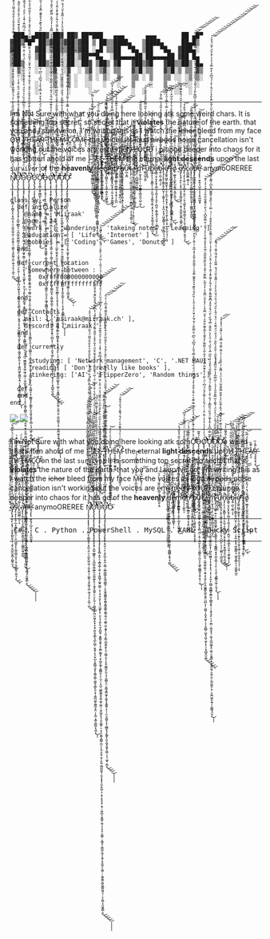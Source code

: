 
  ```
   ███▄ ▄███▓ ██▓ ██▓ ██▀███   ▄▄▄      ▄▄▄       ██ ▄█▀
▓██▒▀█▀ ██▒▓██▒▓██▒▓██ ▒ ██▒▒████▄   ▒████▄     ██▄█▒ 
▓██    ▓██░▒██▒▒██▒▓██ ░▄█ ▒▒██  ▀█▄ ▒██  ▀█▄  ▓███▄░ 
▒██    ▒██ ░██░░██░▒██▀▀█▄  ░██▄▄▄▄██░██▄▄▄▄██ ▓██ █▄ 
▒██▒   ░██▒░██░░██░░██▓ ▒██▒ ▓█   ▓██▒▓█   ▓██▒▒██▒ █▄
░ ▒░   ░  ░░▓  ░▓  ░ ▒▓ ░▒▓░ ▒▒   ▓▒█░▒▒   ▓▒█░▒ ▒▒ ▓▒
░  ░      ░ ▒ ░ ▒ ░  ░▒ ░ ▒░  ▒   ▒▒ ░ ▒   ▒▒ ░░ ░▒ ▒░
░      ░    ▒ ░ ▒ ░  ░░   ░   ░   ▒    ░   ▒   ░ ░░ ░ 
         ░    ░   ░     ░           ░  ░     ░  ░░  ░ 
  ```
--- 

 I m Not Sure with what you doing here looking atk some weird chars. It is something top secret, so secret that it **violates** the nature of the earth.  that you and I survive on, I'm writing this as I watch the ~~ichor~~ bleed from my face Ö̷̢̡̮̻̩̯̘͓́̀͋͛̈̾̃̂̃̄̏̍̾̕͘̚͝H̸̡̖̪̫̉͂̅̓̀̍̏͋̅̇͐̇́̃̐̀ ̷̱̻̘̱̯̞̤͛̋͂̊͐̀̊̉́̂͌̆I̸̢̪̣̺͕̼̺̦̲̩̹̤̔͛̆̊̀́̔̏͗͑͛͒̀͝͠ ̵̛̺̺͚͚̦̩̻̠̜̯̏̈́͋̎̿̅̅͘H̷̨̡̨̛̭̪̦̦̠̫͈̝̬̜̦̘̲̯̿̌́͊̏̈́͂́̓̂̔͝Ę̶̛̮̳͍̺͓̑̓̌̂̓̈́̿̏͜͝A̸̞̖͈̽̂͊̏R̶̨̡̬̭͙͉͓̀͌̓̏̕͜ͅͅ ̷̢̽̀̇̂̀͌̃͋̅̿̐T̷̡͚̞͈̹͇͊̒̉̊̈͐͛́̇̓̕͝H̸̨̫̳̼̰̤̻̺̤͈͙̳̞̪̥͛̎̊̎̄̅̾̆̇͌̇͂̽͛̕Ē̷̬̲͉̈́̽͒̽̚M̴̢̳͔̹͓̪͂̔̿͑̂̓̾̑̚͝͝ͅ ̵̛̬̈̔̍̇͒̑̾͂̿͆͛̒̈́͘̚C̷͍̼͕̼̜̮̞̞̩̺̹̞͠ͅƠ̶̙͈̤̳͒̇̏̈̃͐̊̽̈́́̃͘̕̚͝M̵̨̺̮̺̹͙̜͂̀̆̎́̆̉̈͒̿̓́̔͘͝ͅÊ̶̝̖̐̈́͝͠ͅ the voices its loud ~~airpods~~ noise cancellation isn't working out the voices are e̷̪̘̝̥̹̦̪͈̬͕͈̋͌́̓͗̓̔͝ẍ̷̭̥́̋̑̂͂̃̃̒͋̋̈́͘̚͝ţ̸̳̰̟̱̖̭͎̻̘̘̻̜̬̳̹͂͆̑͛͛̉̅̉͝ŗ̸̨̩̖̰̠̪͍̤̞̱̗̜̈̐͘e̴͈̘̩̠̬̹͈̰̯̥̼̟̰̱̊̎͑͐́̌̿̒̇͌ͅͅm̵̢̲͎̤̲̄̈́̑͒̓͒̉̋̅̈̇̓͝e̸̛̜̻͖͊̑̈͌͂̓̈́̊̇͐̕̚͜͝͝l̸̪̟̠̲̹̗̝̐̄́͆̇̀͘y̴̡̛̬̤͈̜̣̹̯̜͕̆̂̍̍́̾̂͜͝ ̶̠̮̰͎̓̀̊̿͛̐̑͊͒̿̄̄͘L̷͙̤̙͚̗͔͖̞͚͔͖̇̈́̂͆̀̀̈̂̍̄̈͗̓̔͊̕͜͝ͅO̶͕̣̰̿̍̄̈́̌̓́̀̉̽̔͠Ư̴̰̫̺̻̠̹͑̌͛̄̈́̍̂́̇͘͜͝͝D̵̢̛͓͈̹͉͚͚̖̗͉̘̰͉̎̄͒̋͂̅͛̔̒̽́̈́̐̎͜ i plunge deeper into chaos for it has gotten ahold of me I̴̫̖͉̫͔̟̱̊̊̉͒̓̅̐̽̅̔͋̒̃̊́̔̍͛̅́̈́̊͒͗͜͝͝ ̴̧̢̧̨̘̞͎͉̭̥͓͇̰͖͎͎̠̤̥̙͆͐͋̈́͆̆̈͋̽͒̒̏̐͌̋̂̇̾̿̀̾͋̃͛̌̊͂̒̽̀̀̿̇͘̚͜͜͜͠͝S̸̨̧̡̢̧̛̩̩̯̯͚͙̺̗̩͍͙͕͍̬̟͖̝̹̃̽̔̇͋̅̿̑̾̎͒̎́̎̋̒̆͗̕͝͝ͅȨ̴̡̧̢̺̜̻͔̥̮̱̱͇̭̥̣̞̖̱͕͔̣̜̪̤͍͙͓̻̠̦̜͈͕̙̇̍͋́̆̌̆̈́́̅́̑̂͋̎̏̀͛͑͋̊̔͌̿͗̈́̃̕͝Ḛ̷̢̢̨̱͉̞̝̥͇̮̭͕̻͈͖̠̼̥̜̱̲̮͙̼͓͋̏̋̈́͊̓́̀̓͜͝ͅ ̶̧̢̞̙̥͖̙̎̈́̈́͒͗͌̾̀͌̓̅͑̄̈́̓͂͊͒̊́̏̀̆̆̉̃̽͌̐̕̚̚͜͝͠͝͝͝͝T̵̡͉̩̩̺͙̔̓͊͐̂̿̀́̑͐̋̿̒̂̅̈́̃̑̿̾͐̚̕̚͝H̶̡̨͉͕̠̞̘̲͇̣͍̳̘̟͉̺͙̥̦̩̰̠̱̩̭̜͇̱̻̟͒̄̎̈́̾̈̀͑̀̉̓̕͜͝E̵̜̟̠̬͙̝̹͖͍̥̻̅͝M̵̡̨̨̛̛̦͇̮̝̱̞͎̱͉͔̥̬̩͈̣͎̻͉̓͂̓̔͋͑͛̈́͒̂͊̎̀͗̀́͒́̂͊͐̉͋͛̐̄̑͑̚̚͝͝͝͝͠ͅ the eternal **light descends** upon the last `survivor` of the **heavenly** ̸̢̢̢̢̟̳̗̦̤̥̲͈̳̝̝͔͎̘̳͓̖͓͙̫͖̗̻̗̖͎̞̈́̈́͋́͛̿́̀̓̏̾̅͐̔̅͗̚ḑ̵̨̡̡̢̛̻̲̖̰̝͚̭͈̟̤͇̜͓̯̥̲̖̝̣͓͎̩̲̫̖͖̥̟͔̪͇͇͓̭̖͙̦̻͗͂͐̓̎̒̑̈̐̅̏͗͘͜͜͜͜͝͝ͅe̵̢̢̨̧͈͓̭̘̘̝̘͚̭̪͇̟̹͎͒̀̚͠m̵̛̱̗͔̗̪͇̯̗̤̜̩̭̱̩̣̪̝̙̫͖̱̹͇̉̌̊̇͗̒͂́̏͗̔̐͗͋̏̆̑̌͋̀̀̓̎̈̽̉͒̿̇͗̇̌̋̉̽̆͊́̾͘̚͘͜͝͝͝o̴͎̝͔̩͕͇̮͔̒́͂̈̋͊͒̒͋́̉̽͋̊̇͛̎̀͌͋́͊̃͌̐̌̾̐̇̿̀̄̒̄͒̅̈͑̈́͌͛͛̓̑͆̕̕̚͝͝͠͠n̵̢̨̧̢͍̦̲̳͍͕͇̰̘͕͉̞͍͕̞̪̼̈̍̓̅͌̅̃͗̾̽̄̊̿̈́͛͋̐͌̌̑̍͑̓̈́͒͋̾̊͛̓͋͊͋̓̀͗̈̕͘̕̕̕͝͝͝͝ ̶̨̧̗͍̥̫̦͍̝͈͓̻̙͓͓͚̭̪͔̣̲̖̓͑̈̓͂̋͂̓͌̄̎̏͠b̸̨̡̛̳͍̲̰̝̬̤͎͍̤͚̗͉͚͓̮͈͙͍̖̖̞̬̤͓̬̌́͋͆̈͆́͒̍͋̀͊͆̍̀̈́̂̆̒͝ͅự̴̺̩̱̺̎̉̈̓̐̏͒͐͛̈͠t̵̨̧̡̹̤̹̦͈̳̱͕̫̝̟̥͔͈̪̗̗̣̱̳̰̖̯̹͔̗͉̬͎̳̠̠̒̍̽͛͑̀͗̏͂́̓̋̌̾̏̊̈́̀̀̄̾̊͜͠ ̸̡̧̨̧̘̯̪̗̗͎̳̥͕̬̱̪̫̪̺͓̘̥̼̝͚̫̜͎̩͕͍͉̠̗̯̅͌̐̎̿͛͗̋̑̾̾̓͐̇̍͂͂̈̈́́̿̚͜ͅḭ̶̢̰̹̦͈͔̝̦͉̫͇̩̭̖͉̹̣̺͎̙̳̝̱̓̃̓̎͆̌͜'̵̨̢̛̜̦̪̼͖̼̻͙͖̗͉̈́̉̓̓̓͛̈́̅̄͒͑̈́͗̿m̷̨̛̠̰̥̘̲̠̜̩̣̲͔̱͇̭̖̻̤͈̼̩̺̹̼͎̽͗̿́̂̀̐̽̃͗̈̑̽͋̃͂̔̉̊̂̀̆͋́͑̊̋̈̇͛̓́̃̎̋̋̄̚͘̚̚͜͝ ̴͚̯̞̺͎̰͈͆́̈͛̌̃̋̀͌͊̿̋̋̀̂̄͌̿͗͑̑̂̓̇̈́̓͒̈́́̒̀̆͂̿͋̐̄͒̈̐̃̓̄̕̕͝͠ư̵̠̙̙̭̘̅͐̽̅̏̏́͋͛͋̑̍̈̓͂̍̓͒͋̀͠͝͠n̷̡̡̨̨͉̤̯̭̻̞̦̖̜̠̭̼̘͙͔̳̯̝̲̖͙̯͙͎͉̣̥̬̥̳͉͈̖̺̖̘̲͔̋̓̈̏͋̉̍̍̒̓͋̂̂͗̋͛͋̎̽̆̇͐̀̀͒̋̑̓̃̅͘̚͘̕͜͜a̶̢̳̠̮̞̮̖̙̬̥̦̻̜̘̝̲͉̝̗̝͈̙͕̪̰̩̣͚̖͚͓̠͈̮̥̠͚̙͚̞͂͂̋̅̓̆̈́̕͠͝ͅͅb̴̡͍̣̪̖͕͇̣͎̉̈́̊̈́̅͊͗͋͒͊̆̅͂̈͊̈́̍̒͂͐̽̀̌̊̔̐͋̾̾̃̎́̀̈̿̓̎̇̚̕͘͘͠͠͝͝͠ͅl̷̢̨̡̨̨̢̛͔͇̥̱̯̝̪̬̦̦͕͇͓͎̠̠̣͎̟̲͙͕̘̖͖̬̼͇̩̘̣͖̥̭̻͕̹͉̼̗͇̟̺̯̓͊̋̑͋̐̌̐ę̸̡̛͚͍͖̺̗͚̯̬̥͔̦̯̹̭̲͔̝̫͙͓͔̮̬̗̭͉̖̰̟̖̱̲̜͎̥̲̝̼̦͈̩͉̜̹̙̟̒̈́͆̄̀̀̋̈́̈́̄̓̿͒̿͒̑̎̓͆̎̏̔͗͋̓̇̽̇̓̿̍͛̿̾̋̓̈́̕̕͘͝͠ ̶̢̧̨̧̨͚̗̮͍͇͇͚͔̗͔̤̥̘̗̘͉̲̻̯̜̟̭̰͙̩̞͔̙͕͖͈̂͛̈́̉̊̈́͆̊̚̕ͅt̴̢̧̡̧̧̡̛͚̞͓̗͎̹͈̖͖̱͙̙̹̯̺̥͚̦̜͙̳̱̳̣͎̩̔͆̽̋̑͒̈̈̽́̆͆̑͋̊̇̀̃͋̊̇̈͊̉͋͗̈́̐̄͂̃͋͑̊̓̓̎̇̅̂͑̉͆̚̕̚͜͜͝͠͝͠ͅo̸̼̦̫̲̱̝͎̲̯̙̲̱̰͈͍͙͖̩̭̫̖͛̄̈́̽̒́̂̒̏͑͂̈̇́͒̈́̄͜͜͝ ̷̯̈͗͊͂̍̑̏͋̆̏̑̍̎̈́̔̌͒̇̀̓̽͊̌̿͋̐̚͝͝ȩ̸̡̢̧̡̮͕̙͔͙̘̤͕̫͓̥̪͍͈̟̣̜̣̱͓̠̬̺̰̮̬̪͕̤͇͍̫͉͆̆͑̒͋̈́̔͂̾̆͗̈́̃̆̽̋̌̆͌́̅͌͒̾͂̇̅̃̈́̓͑͐̾̓̇̆̆̈́͐̂̿͑̄̕̚̕͜͜͠͠s̵̡̢̧̨̨̧̛͍̜̲͔̝͚̗͉̤̭̯̣̣̮̜͉͇͓̗̟̤̪̥͇̞̫͕̖̜̬̗̼̣̯͇̱̩̮̮̤̘͙͗̀̐̄͆̓̌̿̈́͒̄̈́̓͋̍̅̈́͛̋͑͆̿̒́̌͆̀̐͒̏̾̽̚̚͜͜͝ͅc̷̢̺̪̱̻͔̳͕͙̔͌́̒̒̃̒̓͛̆͆̽̅̍̊ȧ̴̧̢̢̛͕͈̞̤̙͉̯͉̻̯̪̥̪̹̳̯̯̭͎̩̼̪̳̫̰̞͚̺̓̿̆̋̏̀́̈́̓̉̎̂̂̐́̆̔̅͋̆̂͐̓̐̉͂̀̅̌͌̆̚̚͘̕͘͜͝͠ͅp̶̨̡̨̛̲̺̺̱̪̤̣̤̼͎̯̲̝̹̥̜̳̪̹̭̯͉̠͖̙̦͇̪̱̣͔̗̠̪͍̺̌̿͒͊̋̌͆̅́̆̀͒͆̎͋̔͌̃̆́͛͐̓̈̅͆́̓̕͘͜ͅͅͅe̴̡̧̢̢̛̹̫̙͍̘̖̺͎̩͙͎͕̭͖͖͙̟̅̃̏͛̑̐̔̿̎̂̐̉̿͑͆̎̆͌̇́̑́̓̍͋̄̾̎̾͌͝ anymoOREREE Ň̸̢̧̨̢̡̨̨̢̢̢̨̛͈͓͖̪̩̙̯̻̭͎̖͕̥̪͎̭̣̤͔̼̫̭͖̩̼̠̹̯͈̯̭͔̜͚̰̖͉̱̯̼͈̗̪̦͖̜̘̠̥̞͖̣̜̪̽̆͗̈́̓͆͊̈̌͐̿̎̔̑́́͋̈́̆͂͆̍́̊̾̄̑̀̇̏̄͒̿͂̏̆̏͋̀͒͑̓́͐̋̌͊̋̔͊̅́̇̏̊͋̂͋͑̍͌̍̃̈́̂̌̿̐͑͋̿͛̔̒̿̓̑̊̐͒̑̔̎͐̋̌̉͂̅̈́̍̑̄̈́́̌̐̾̔́̓̑́͘̚̚͘̕̚͘̚̚̚̕̚͘̚̚͜͜͜͝͝͠͝͠Ǫ̷̡̨̡̢̡̡̢̧̢̨̧̨̡̡̢̢̡̢̡̡̧̡̛̛̛̛̛̛̝̱̺̠̲̳̟͉̤͉̪͖̬̼̼̰̲̫͎̫̼̼͚̙̭̠͉̰̭̩̱̪͍͕̤͕̙̰̜̩̦͚͍̼̖̙̪̤̭͖̖̭̖̘͙͉̟̫̬̯͔̻̙̘̪̙̼̺̦̯͓͍̠̙̟̬̗̺͔̟̳̲͉̫̥̙̞̳͎̻̜̰͖̭͉̻̙͈͕͙͕͚̪̤͚̗͈͇̰͎͍̤̩͓̪̜͙̲̯̣̳̻͎͉͚͕̊̄̄̋̋̈́́̓͊̆̒̓͐̅̊̍̊͛͗͋̂̈́̏̿͋̄̋̐͌͗́̅̇̊̆̄̊̉̂̊̽̀͌̏̌͛̈́͋̇̄̾͑͑̋̈́̈́̐̓̆̔͑̎̀̾͒̈́͗̅̈́̌̄͂͌̓͑́͒̂̉͊̑̌̈́̓͋̈̽̆̾̎̋̐͌͐̂̊̔̿́̄́͐̀͆̊̏́̄̋͒̏͂̐̂̾̑̏̅̃̇̚̕̚͘̕̚̕̚͘͘͘͘͘͜͝͝͝͠͠͝͝͠͝ͅͅO̴̧̧̨̡̧̡̡̡̡̧̢̡̡̨̡̢̨̨̡̢̡̡̧̢̢̙͇̩̭̱̜͉̝͇͙̺̩̮͍̣̝͎͚̲̬̜͚̟͈͇̦̞͕͔̘̮̹̬̙͎͓̘̫͖̱̙͓̹̯͕̖̩̗͍̙̘̰̝̱̺̯̘͔̬̳̬̮̮̥͕͉̭̻̫͚̗̥͔̟͖̫̝̲̥͕̳̻̯͔͎̜̫̠̗̣̘̪͉͖͇͚͈̬̭͚̣͚̩̫͖̣̜̫̥̺͈͓͉̖̯͓͚̺̹͕͔͙̠͈͚̞̪̳̜̪̠̗̖͈̹̭̯͉̮͎̣̬̰̤͉̻͖͚̣̘̗̫̞̝̟̟͎̫͎̬̺̜͉̜͍̹̟̥̘̱̹͈͉̜̫͈̲̫̩̱̟̳͎̰͉͕̠̟̝̹̮̰͇̜̣̖̳̝̠͎͇͖̝͖̣͔̯̭̦̟͈̪̭͔͈̺̹̹̣͚̥̻͔̪̭͈̳͈̺̘͉̣͔͔̬̺̣̘̰͖̟͇̣͈̅͆̈́͗̈́́̐̇̊̽̋̈́͆̃̀́͌̆̆̂̽̓̓̊̿̊͆̈́̅̇́̍́͗͑̈́͋͆̐͛̏͐͛̉̎̈́̈͐͒͒̾̃̒̇̏̈̂͐̈́̒̈́̍̂͑̈̌̿̈̆̾̈̊̓̔͑̈̈́͆̋͊͑͒̽͗̈̊̋͑̒̑́̆͊͋̑̉̑͌̒͊͊̀͑́̈̓̃̈́̈́̆̈̀̓́̈́̽̆̃̌̅́̌͑͗́̉̈́͋͑͑̅̈́́̀̂̐͗̈́̄̂̿̈́͂̔͌̈̉͘͘͘͘̚̕̚̚͘͜͜͜͜͜͝͝͠͝͝͝͠͝͠͝͝͝͝ͅͅͅͅͅͅŌ̴̡̢̨̡̢̢̡̡̧̢̨̡̢̢̨̧̨̢̢̢͓̭̮̹͉̙͕̯̙̲̞͎̬̰̣͕̻̦̼̲̜̳̳̗͍̲̘̪̳̘̜͔̥͚͙͚̳̯͍̞͇̥͇̞͇͍͙͇̖̲̘̮̣̰̻̜͖͕̱͍̖̝̼͎̗̻̩̲̰̬̼̯̙̖̱̣͖̺̜̬͎̖͙̬͖̪͈̙̼͔͉̘̮͚̻͙̤̣͎̳̱͙͇͚̞͎͚̟̝̥̳͍͎̠̖̦̼͕̠̻͍̞͙̜̲̻̬͓̗̙͇̥̙̰̝͖͙̱̯̬̝̤̻̩̣̘̹͖͓͕̪̝̓̉̉̒̈́͋̾͊͆̄́̄̆͌̂̎̈́̓͐̐̂̔͂̑̐̉́͊̊̄͗̈́̃̓̀̋̾̐͂͒̊̌͋̀͋̄͑̀̊̃̍͛͊̇̾̈́̃͛̌̆̈̔̃̃̑̈́̾̏̄̈́͐̄̔̅̃̈́̈̏̈̀̂̂̀́̄́̾̀̓̎̑̅͛̆̔͋̾͋̿̊͐̀̑̎̅͂́͊̉͆̓͑̓̎͘̕̕͘͘̕͘͘̚̚̕͘͜͜͜͜͠͠͠͝͝͝͝͠ͅͅͅͅͅͅǪ̷̢̡̢̡̢̧̛͕͙͓͓̤̻̬̼̼̦̻͓̯̪̦͓̥̙͚̞͉̭͚̂̓̊͆̓͊̑͂͑̒́͒́̈́͌̂̈́̆̉͛̒͑̽̇̀̃̀̏͘͠͠Ơ̴̡̧̛̛̛̟̼̪̜̼̟̰̻̺̙̜͓͚̙͖̖͕̲̝̱̞̼̱͉̠̜̭̥̼̟͙͔͓̦͉̘̼̝̗̻̖͎̬͊́̾̈̾̽̈́͊̓̏̔̽̒̔̎̈́̓̅̆̈͊̔͛͗̃̾͋̎͗̽̉̍̽̈͌̈́̈́̏́͒͒́̽̿̉͋̾́͂͆́͗̏͆̍̋̿̂̋͑́̆́͂̓̉̄̈͐̑̾͑̂̀̀͗̏̏́̆̔̏͊̊̊̐͊͊̈̅̽̑̓̓̋̃̎̑̓̃̊̓̽̃͂͗͛̀̃̀̒̎̀̌̈́̊̑͌͊̎͌̈̽͂̐̃̈́̾͐͊̑̀̆̆͋̾͑̍̆̔̉̈̾͐̍̔́͒̇̀́̌͂͊͌͒́̈́̓̽̃͆̔̏͋͌̍̇́̐̊̔̐̎͑͂̑̆͒̈́̓͋͊̍̾̋͆͌̀̄̒̔̔̐͛́͋̑͂͌̇͗͊̊͒̅͂̀̂͐̐̀̽̿̆̊͛͌̎́̍͌̚̚̕̕̚͘͘̕̚͘̚̕̚͘̚̕͜͝͝͠͠͠͝͠͠͝͠Ǫ̶̨̧̨̢̧̡̝̬͕̗̦̟̩͖̲͍͔͚̥͈̲͉̯͉͇̯̙͇̮̦͙̝̰̩͕͉̯͔̠͔̭͚͍͔̬͖̬̳̟̩͚̯̞̗̥̻̣̪̣͕̭̦͉̼̮̜̙̙̤͉̼͇͈̩̤̼͎̖̙͖̬̦̳̻͈̞̯̟͙͉̹̫̔̉͌̅͜ͅͅͅǪ̸̢̢̧̢̨̨̡̧̢̧̧̧̧̨̨̛̛̛̛̛̥̟̳̜̝̖̱̖̬̝̺̭͔̪̗̖͓̲͕̖͇͔͈̤̜̯̣͎̪͍͔̰̖̹̖͇͔̣̫̹͚̣͈̺͓̱̗͉͇̞͔̤̟̰̮͓̼̳̪̖̟͎͖̯͚̗̪̥̦̭̟̘̥̰̩̙̯͎̯͖̱̳̬͖̝̮̱̥̤̪̲͕͎̹͖̺̜̹̭̬̘͖̗̦̞̦̬̪̻̹̪̥̟͖͔̫̬͎̞͕͔̥̲̺̭̫̹̻̓́̍̓̀̓́̓͐͐̊͗̃̀̈̾̇̀̈́̎̓̀̍͊͂̓̎̈́̍͆͛̈́̀̃̇̓̎̒͊̃͑͂́̂͛̓͋͋̾̏͂̃̏̀̊̑͊̔̀̅̂̆͊͋͒̑͑͒̋̿͒̀̇̓͒̊̌̈̿̐̓̓̉̂̅̀̿̏͊̈͛̌̑̇̽̎̏͂̊̑͂͂̄̈́̅̋̔̊̐̉͊̊̀͛͐́̌̑͗̌̿̋͂͆̉̈́̀̆̓͌̌͋̅͋̍̉͒̓͛̾̒͊͘̕̚͘̚̕̕̕͘̚͘̚̕̚̕͘͘͜͜͜͜͜͝͝͝͝͝͝͠͠͝͠͝͝͝͝͝͠ͅƠ̶̢̢̧̧̨̧̨̢̡̡̛̛̛̛̤͔͙̯̳͈̖͙̺̘͖̫͍̹̤͕̙̝͈̜̪̫̜̻̝͎̮̗͎͎̝̖̠̠̲̰̙̫̭̝̥̤̼̞̙̞̯͙͔̦̗̯͈͉̲̱̫̫̮͙̩̹̪͓̼͖̻̝͎̟͎̬͎͓͉̦͓̦͎̞̰͔̹̪̻̖̲̳̳̗̭̳̯͔̪͇̝̭͉̜̩͙̭͉̥̙̠͉̠̼̪̣͕̺̝̥̘̦̰̙̘͖̪̣̻̥̭̣̲̭̣̤̭͈͇̦͓̩͈̭̭̰̝̣̱̮̫̣̯̠̮̪̠̻̭̩̞̹͕̤̱̲͖̯͓̰͉̠̗͖̳̘̘̰͔͐͊̃̿͑͆͒̓̂̾͌̈́̑̏̈́̏̎͆̾́͋͛̎͗͒̃͌͛͛̈́̃͑̓͂̐͂̉̀̄̌̔̏̉̏̅̇̅̉̓̏́͑̑͗̑̀̓̀̈̌̄̃͐̿́͂̏̇̀̑̈́̐͐̄̊̒͆͊͌͌̀̎̃͑̓̃̀̾͌͐̄̾̂̆̔̓̂͗̑̽̈́͑̀͒̓̓̓̎̈́̈́̅͊̋̑̍̄͋̽̑̐̄͑͗́͗̿͗̉̍̏̂̐̎͌͌͆̃̽͆̓͌͂̓̑̊̌̒͒̾̐̅̓̀̾̑̇́̽̾̎̐̊̇͐̿͐̋̇̂̿̓̅͐́̃̋͒̽̍̋̈̓̎͒̂̄̀̑̊̓̈́̂͗͒͐́́̑͆͒̀̾̃̿̉͐̾͛͐̐̌̈́̍͊̈́͒̑͐͘̕̕̚̕̕̕͘͘̕̕͘̚͘̕͘͜͠͝͠͝͠͠͝͠͝͠͝͝͠͠͝͝͠͝͝͠͝ͅͅͅƠ̵̧̡̢̢̧̨̡̨̧̨̧̡̢̛̛̠̥̫̱̬̰̫̹̜͉̟̫̗̯̱̺̬̫̟̖͚̙̺͎͈̖̟̠͔̫͚̥̩̲͎̤͕̫̰̪̭͚̱̠̺̘͎̭̬̫̗̥̥̦͉̝̳̻̲̝̟̟̼̫̞̲̼̦̗̗̙̦͙͉͈̹̘͇̳͙͖̩͎̫̘͓̈͋͌̓̏̊̏̒́̑̾̈́̈̓̆̈́͑̎͊̾̅̿̐̑̋̾́̉̇̀̅̿̅̒̾͋̃̿̌̍́̊̄̋͑͑̎̄̒̀̏͋̈́̉̂̈́̈́̃̆̊͗̈́̽̈́̂̔̎̈́̎́͑̐̈́̌̈̊̀̍̾͗͗̅͌̾̋̈́́̐̿͋͐͐̄́̅͛͌͗̔́͌̄͘̚̚̚͘̕̕͜͠͝͠͝͝͝͝͠͝ͅͅͅͅͅƠ̵̡̨̡̡̡̢̡̨̛͍̥̟̻̱̟̼̫̤̠̗̣̥̤̣̣̮͇̺͙̤̦̖͇͎̰̘̗͓͔̣̯̮̪̜͍͈̠̙͍̖͚̞̖̰̭͎̞̫̩͔̲̟̦̱̹̗̺̪̙̜̞̩̗͖̪̹̖̰̲̰̮̯̏͂̒̑́̄͆̔̎̅̀̄̈͐̐͆̆̈́̏̾͊̏̈̓̀̂̌̎̿̋̄̑̃̈́́̀̈́̓̿͋̓͑͊̋̾̇͐̔͌͗̅̄́̎̿̉́͑̀̑͂̆̈́̊̽́̄͘̕̚̚̕͜͜͜͝͠͠ͅͅ



---
```
class Sy < Person
  def initialize
    @name = 'Miiraak'
    @age = 24
    @work = [ 'wandering', 'takeing notes', 'Learning' ]
    @education = [ 'Life', 'Internet' ]
    @hobbies = [ 'Coding', 'Games', 'Donuts' ]
  end

  def current_location
    'Somewhere between :
        0xffff080000000000
        0xffffffffffffffff
    '
  end

  def Contacts
    mail: [ 'miiraak@miiraak.ch' ],
    discord: [ 'miiraak.' ]
  end

  def currently
    {
      studying: [ 'Network management', 'C', '.NET MAUI' ],
      reading: [ 'Don't really like books' ],
      tinkering: ['AI', 'FlipperZero', 'Random things' ]
     }
  def 
  end
end
```
<a href="https://github.com/anuraghazra/github-readme-stats">
  <img align="center" src="https://github-readme-stats.vercel.app/api?username=Miiraak&theme=transparent&hide_border=true&title_color=ffffff&include_all_commits=true&count_private=true" />
</a>
<a href="https://github.com/anuraghazra/github-readme-stats">
  <img align="center" src="https://github-readme-stats.vercel.app/api/top-langs/?username=Miiraak&theme=transparent&hide_border=true&title_color=ffffff&include_all_commits=true&count_private=true&layout=compact" />
</a>

--- 

 I m Not Sure with what you doing here looking atk som̨̢̡̢̡̢̧͕͙͓͓̤̻̬̼̼̦̻͓̯̪̦͓̥̙͚̞͉̭͚̽̇̀̃̀̏Ơ̴̡̧̛̛̛̟̼̪̜̼̟̰̻̺̙̜͓͚̙͖̖͕̲̝̱̞̼̱͉̠̜̭̥̼̟͙͔͓̦͉̘̼̝̗̻̖͎̬͊́̾̈̾̽̈́͊̓̏̔̽̒̔̎̈́̓̅̆̈͊̔͛͗̃̾͋̎͗̽̉̍̽̈͌̈́̈́̏́͒͒́̽̿̉͋̾́͂͆́͗̏͆̍̋̿̂̋͑́̆́͂̓̉̄̈͐̑̾͑̂̀̀͗̏̏́̆̔̏͊̊̊̐͊͊̈̅̽̑̓̓̋̃̎̑̓̃̊̓̽̃͂͗͛̀̃̀̒̎̀̌̈́̊̑͌͊̎͌̈̽͂̐̃̈́̾͐͊̑̀̆̆͋̾͑̍̆̔̉̈̾͐̍̔́͒̇̀́̌͂͊͌͒́̈́̓̽̃͆̔̏͋͌̍̇́̐̊̔̐̎͑͂̑̆͒̈́̓͋͊̍̾̋͆͌̀̄̒̔̔̐͛́͋̑͂͌̇͗͊̊͒̅͂̀̂͐̐̀̽̿̆̊͛͌̎́̍͌̚̚̕̕̚͘͘̕̚͘̚̕̚͘̚̕͜͝͝͠͠͠͝͠͠͝͠Ǫ̶̨̧̨̢̧̡̝̬͕̗̦̟̩͖̲͍͔͚̥͈̲͉̯͉͇̯̙͇̮̦͙̝̰̩͕͉̯͔̠͔̭͚͍͔̬͖̬̳̟̩͚̯̞̗̥̻̣̪̣͕̭̦͉̼̮̜̙̙̤͉̼͇͈̩̤̼͎̖̙͖̬̦̳̻͈̞̯̟͙͉̹̫̔̉͌̅͜ͅͅͅǪ̸̢̢̧̢̨̨̡̧̢̧̧̧̧̨̨̛̛̛̛̛̥̟̳̜̝̖̱̖̬̝̺̭͔̪̗̖͓̲͕̖͇͔͈̤̜̯̣͎̪͍͔̰̖̹̖͇͔̣̫̹͚̣͈̺͓̱̗͉͇̞͔̤̟̰̮͓̼̳̪̖̟͎͖̯͚̗̪̥̦̭̟̘̥̰̩̙̯͎̯͖̱̳̬͖̝̮̱̥̤̪̲͕͎̹͖̺̜̹̭̬̘͖̗̦̞̦̬̪̻̹̪̥̟͖͔̫̬͎̞͕͔̥̲̺̭̫̹̻̓́̍̓̀̓́̓͐͐̊͗̃̀̈̾̇̀̈́̎̓̀̍͊͂̓̎̈́̍͆͛̈́̀̃̇̓̎̒͊̃͑͂́̂͛̓͋͋̾̏͂̃̏̀̊̑͊̔̀̅̂̆͊͋͒̑͑͒̋̿͒̀̇̓͒̊̌̈̿̐̓̓̉̂̅̀̿̏͊̈͛̌̑̇̽̎̏͂̊̑͂͂̄̈́̅̋̔̊̐̉͊̊̀͛͐́̌̑͗̌̿̋͂͆̉̈́̀̆̓͌̌͋̅͋̍̉͒̓͛̾̒͊͘̕̚͘̚̕̕̕͘̚͘̚̕̚̕͘͘͜͜͜͜͜͝͝͝͝͝͝͠͠͝͠͝͝͝͝͝͠ͅƠ̶̢̢̧̧̨̧̨̢̡̡̛̛̛̛̤͔͙̯̳͈̖͙̺̘͖̫͍̹̤͕̙̝͈̜̪̫̜̻̝͎̮̗͎͎̝̖̠̠̲̰̙̫̭̝̥̤̼̞̙̞̯͙͔̦̗̯͈͉̲̱̫̫̮͙̩̹̪͓̼͖̻̝͎̟͎̬͎͓͉̦͓̦͎̞̰͔̹̪̻̖̲̳̳̗̭̳̯͔̪͇̝̭͉̜̩͙̭͉̥̙̠͉̠̼̪̣͕̺̝̥̘̦̰̙̘͖̪̣̻̥̭̣̲̭̣̤̭͈͇̦͓̩͈̭̭̰̝̣̱̮̫̣̯̠̮̪̠̻̭̩̞̹͕̤̱̲͖̯͓̰͉̠̗͖̳̘̘̰͔͐͊̃̿͑͆͒̓̂̾͌̈́̑̏̈́̏̎͆̾́͋͛̎͗͒̃͌͛͛̈́̃͑̓͂̐͂̉̀̄̌̔̏̉̏̅̇̅̉̓̏́͑̑͗̑̀̓̀̈̌̄̃͐̿́͂̏̇̀̑̈́̐͐̄̊̒͆͊͌͌̀̎̃͑̓̃̀̾͌͐̄̾̂̆̔̓̂͗̑̽̈́͑̀͒̓̓̓̎̈́̈́̅͊̋̑̍̄͋̽̑̐̄͑͗́͗̿͗̉̍̏̂̐̎͌͌͆̃̽͆̓͌͂̓̑̊̌̒͒̾̐̅̓̀̾̑̇́̽̾̎̐̊̇͐̿͐̋̇̂̿̓̅͐́̃̋͒̽̍̋̈̓̎͒̂̄̀̑̊̓̈́̂͗͒͐́́̑͆͒̀̾̃̿̉͐̾͛͐̐̌̈́̍͊̈́͒̑͐͘̕̕̚̕̕̕͘͘̕̕͘̚͘̕͘͜͠͝͠͝͠͠͝͠͝͠͝͝͠͠͝͝͠͝͝͠͝ͅͅͅƠ̵̧̡̢̢̧̨̡̨̧̨̧̡̢̛̛̠̥̫̱̬̰̫̹̜͉̟̫̗̯̱̺̬̫̟̖͚̙̺͎͈̖̟̠͔̫͚̥̩̲͎̤͕̫̰̪̭͚̱̠̺̘͎̭̬̫̗̥̥̦͉̝̳̻̲̝̟̟̼̫̞̲̼̦̗̗̙̦͙͉͈̹̘͇̳͙͖̩͎̫̘͓̈͋͌̓̏̊̏̒́̑̾̈́̈̓̆̈́͑̎͊̾̅̿̐̑̋̾́̉̇̀̅̿̅̒̾͋̃̿̌̍́̊̄̋͑͑̎̄̒̀̏͋̈́̉̂̈́̈́̃̆̊͗̈́̽̈́̂̔̎̈́̎́͑̐̈́̌̈̊̀̍̾͗͗̅͌̾̋̈́́̐̿͋͐͐̄́̅͛͌͗̔́͌̄͘̚̚̚͘̕̕͜͠͝͠͝͝͝͝͠͝ͅͅͅͅͅƠ̵̡̨̡̡̡̢̡̨̛͍̥̟̻̱̟̼̫̤̠̗̣̥̤̣̣̮͇̺͙̤̦̖͇͎̰̘̗͓͔̣̯̮̪̜͍͈̠̙͍̖͚̞̖̰̭͎̞̫̩͔̲̟̦̱̹̗̺̪̙̜̞̩̗͖̪̹̖̰̲̰̮̯̏͂̒̑́̄͆̔̎̅̀̄̈͐̐͆̆̈́̏̾͊̏̈̓̀̂̌̎̿̋̄̑̃̈́́̀̈́̓̿͋̓͑͊̋̾̇͐̔͌͗̅̄́̎̿̉́͑̀̑͂̆̈́̊̽́̄͘̕̚̚̕͜͜͜͝͠͠ͅͅe weird chars.tten ahold of me I̴̫̖͉̫͔̟̱̊̊̉͒̓̅̐̽̅̔͋̒̃̊́̔̍͛̅́̈́̊͒͗͜͝͝ ̴̧̢̧̨̘̞͎͉̭̥͓͇̰͖͎͎̠̤̥̙͆͐͋̈́͆̆̈͋̽͒̒̏̐͌̋̂̇̾̿̀̾͋̃͛̌̊͂̒̽̀̀̿̇͘̚͜͜͜͠͝S̸̨̧̡̢̧̛̩̩̯̯͚͙̺̗̩͍͙͕͍̬̟͖̝̹̃̽̔̇͋̅̿̑̾̎͒̎́̎̋̒̆͗̕͝͝ͅȨ̴̡̧̢̺̜̻͔̥̮̱̱͇̭̥̣̞̖̱͕͔̣̜̪̤͍͙͓̻̠̦̜͈͕̙̇̍͋́̆̌̆̈́́̅́̑̂͋̎̏̀͛͑͋̊̔͌̿͗̈́̃̕͝Ḛ̷̢̢̨̱͉̞̝̥͇̮̭͕̻͈͖̠̼̥̜̱̲̮͙̼͓͋̏̋̈́͊̓́̀̓͜͝ͅ ̶̧̢̞̙̥͖̙̎̈́̈́͒͗͌̾̀͌̓̅͑̄̈́̓͂͊͒̊́̏̀̆̆̉̃̽͌̐̕̚̚͜͝͠͝͝͝͝T̵̡͉̩̩̺͙̔̓͊͐̂̿̀́̑͐̋̿̒̂̅̈́̃̑̿̾͐̚̕̚͝H̶̡̨͉͕̠̞̘̲͇̣͍̳̘̟͉̺͙̥̦̩̰̠̱̩̭̜͇̱̻̟͒̄̎̈́̾̈̀͑̀̉̓̕͜͝E̵̜̟̠̬͙̝̹͖͍̥̻̅͝M̵̡̨̨̛̛̦͇̮̝̱̞͎̱͉͔̥̬̩͈̣͎̻͉̓͂̓̔͋͑͛̈́͒̂͊̎̀͗̀́͒́̂͊͐̉͋͛̐̄̑͑̚̚͝͝͝͝͠ͅ the eternal **light descends** upÖ̷̢̡̮̻̩̯̘͓́̀͋͛̈̾̃̂̃̄̏̍̾̕͘̚͝H̸̡̖̪̫̉͂̅̓̀̍̏͋̅̇͐̇́̃̐̀ ̷̱̻̘̱̯̞̤͛̋͂̊͐̀̊̉́̂͌̆I̸̢̪̣̺͕̼̺̦̲̩̹̤̔͛̆̊̀́̔̏͗͑͛͒̀͝͠ ̵̛̺̺͚͚̦̩̻̠̜̯̏̈́͋̎̿̅̅͘H̷̨̡̨̛̭̪̦̦̠̫͈̝̬̜̦̘̲̯̿̌́͊̏̈́͂́̓̂̔͝Ę̶̛̮̳͍̺͓̑̓̌̂̓̈́̿̏͜͝A̸̞̖͈̽̂͊̏R̶̨̡̬̭͙͉͓̀͌̓̏̕͜ͅͅ ̷̢̽̀̇̂̀͌̃͋̅̿̐T̷̡͚̞͈̹͇͊̒̉̊̈͐͛́̇̓̕͝H̸̨̫̳̼̰̤̻̺̤͈͙̳̞̪̥͛̎̊̎̄̅̾̆̇͌̇͂̽͛̕ ̵̛̬̈̔̍̇͒̑̾͂̿͆͛̒̈́͘̚Ē̷̬̲͉̈́̽͒̽̚M̴̢̳͔̹͓̪͂̔̿͑̂̓̾̑̚͝͝ͅC̷͍̼͕̼̜̮̞̞̩̺̹̞͠ͅƠ̶̙͈̤̳͒̇̏̈̃͐̊̽̈́́̃͘̕̚͝on the last `survivor` It is something top secret, so secret that it **violates** the nature of the earth.  that you and I survive on, I'm writing this as I watch the ~~ichor~~ bleed from my face M̵̨̺̮̺̹͙̜͂̀̆̎́̆̉̈͒̿̓́̔͘͝ͅÊ̶̝̖̐̈́͝͠ͅ the voices its loud ~~airpods~~ noise cancellation isn't working out the voices are e̷̪̘̝̥̹̦̪͈̬͕͈̋͌́̓͗̓̔͝m̵̢̲͎̤̲̄̈́̑͒̓͒̉̋̅̈̇̓͝ẍ̷̭̥́̋̑̂͂̃̃̒͋̋̈́͘̚͝ţ̸̳̰̟̱̖̭͎̻̘̘̻̜̬̳̹͂͆̑͛͛̉̅̉͝ŗ̸̨̩̖̰̠̪͍̤̞̱̗̜̈̐͘e̴͈̘̩̠̬̹͈̰̯̥̼̟̰̱̊̎͑͐́̌̿̒̇͌ͅͅe̸̛̜̻͖͊̑̈͌͂̓̈́̊̇͐̕̚͜͝͝l̸̪̟̠̲̹̗̝̐̄́͆̇̀͘y̴̡̛̬̤͈̜̣̹̯̜͕̆̂̍̍́̾̂͜͝ ̶̠̮̰͎̓̀̊̿͛̐̑͊͒̿̄̄͘L̷͙̤̙͚̗͔͖̞͚͔͖̇̈́̂͆̀̀̈̂̍̄̈͗̓̔͊̕͜͝ͅO̶͕̣̰̿̍̄̈́̌̓́̀̉̽̔͠Ư̴̰̫̺̻̠̹͑̌͛̄̈́̍̂́̇͘͜͝͝D̵̢̛͓͈̹͉͚͚̖̗͉̘̰͉̎̄͒̋͂̅͛̔̒̽́̈́̐̎͜ i plunge deeper into chaos for it has go of the **heavenly** ̸̢̢̢̢̟̳̗̦̤̥̲͈̳̝̝͔͎̘̳͓̖͓͙̫͖̗̻̗̖͎̞̈́̈́͋́͛̿́̀̓̏̾̅͐̔̅͗̚ḑ̵̨̡̡̢̛̻̲̖̰̝͚̭͈̟̤͇̜͓̯̥̲̖̝̣͓͎̩̲̫̖͖̥̟͔̪͇͇͓̭̖͙̦̻͗͂͐̓̎̒̑̈̐̅̏͗͘͜͜͜͜͝͝ͅe̵̢̢̨̧͈͓̭̘̘̝̘͚̭̪͇̟̹͎͒̀̚͠m̵̛̱̗͔̗̪͇̯̗̤̜̩̭̱̩̣̪̝̙̫͖̱̹͇̉̌̊̇͗̒͂́̏͗̔̐͗͋̏̆̑̌͋̀̀̓̎̈̽̉͒̿̇͗̇̌̋̉̽̆͊́̾͘̚͘͜͝͝͝o̴͎̝͔̩͕͇̮͔̒́͂̈̋͊͒̒͋́̉̽͋̊̇͛̎̀͌͋́͊̃͌̐̌̾̐̇̿̀̄̒̄͒̅̈͑̈́͌͛͛̓̑͆̕̕̚͝͝͠͠n̵̢̨̧̢͍̦̲̳͍͕͇̰̘͕͉̞͍͕̞̪̼̈̍̓̅͌̅̃͗̾̽̄̊̿̈́͛͋̐͌̌̑̍͑̓̈́͒͋̾̊͛̓͋͊͋̓̀͗̈̕͘̕̕̕͝͝͝͝ ̶̨̧̗͍̥̫̦͍̝͈͓̻̙͓͓͚̭̪͔̣̲̖̓͑̈̓͂̋͂̓͌̄̎̏͠b̸̨̡̛̳͍̲̰̝̬̤͎͍̤͚̗͉͚͓̮͈͙͍̖̖̞̬̤͓̬̌́͋͆̈͆́͒̍͋̀͊͆̍̀̈́̂̆̒͝ͅự̴̺̩̱̺̎̉̈̓̐̏͒͐͛̈͠t̵̨̧̡̹̤̹̦͈̳̱͕̫̝̟̥͔͈̪̗̗̣̱̳̰̖̯̹͔̗͉̬͎̳̠̠̒̍̽͛͑̀͗̏͂́̓̋̌̾̏̊̈́̀̀̄̾̊͜͠ ̸̡̧̨̧̘̯̪̗̗͎̳̥͕̬̱̪̫̪̺͓̘̥̼̝͚̫̜͎̩͕͍͉̠̗̯̅͌̐̎̿͛͗̋̑̾̾̓͐̇̍͂͂̈̈́́̿̚͜ͅḭ̶̢̰̹̦͈͔̝̦͉̫͇̩̭̖͉̹̣̺͎̙̳̝̱̓̃̓̎͆̌͜'̵̨̢̛̜̦̪̼͖̼̻͙͖̗͉̈́̉̓̓̓͛̈́̅̄͒͑̈́͗̿m̷̨̛̠̰̥̘̲̠̜̩̣̲͔̱͇̭̖̻̤͈̼̩̺̹̼͎̽͗̿́̂̀̐̽̃͗̈̑̽͋̃͂̔̉̊̂̀̆͋́͑̊̋̈̇͛̓́̃̎̋̋̄̚͘̚̚͜͝ ̴͚̯̞̺͎̰͈͆́̈͛̌̃̋̀͌͊̿̋̋̀̂̄͌̿͗͑̑̂̓̇̈́̓͒̈́́̒̀̆͂̿͋̐̄͒̈̐̃̓̄̕̕͝͠ư̵̠̙̙̭̘̅͐̽̅̏̏́͋͛͋̑̍̈̓͂̍̓͒͋̀͠͝͠n̷̡̡̨̨͉̤̯̭̻̞̦̖̜̠̭̼̘͙͔̳̯̝̲̖͙̯͙͎͉̣̥̬̥̳͉͈̖̺̖̘̲͔̋̓̈̏͋̉̍̍̒̓͋̂̂͗̋͛͋̎̽̆̇͐̀̀͒̋̑̓̃̅͘̚͘̕͜͜a̶̢̳̠̮̞̮̖̙̬̥̦̻̜̘̝̲͉̝̗̝͈̙͕̪̰̩̣͚̖͚͓̠͈̮̥̠͚̙͚̞͂͂̋̅̓̆̈́̕͠͝ͅͅb̴̡͍̣̪̖͕͇̣͎̉̈́̊̈́̅͊͗͋͒͊̆̅͂̈͊̈́̍̒͂͐̽̀̌̊̔̐͋̾̾̃̎́̀̈̿̓̎̇̚̕͘͘͠͠͝͝͠ͅl̷̢̨̡̨̨̢̛͔͇̥̱̯̝̪̬̦̦͕͇͓͎̠̠̣͎̟̲͙͕̘̖͖̬̼͇̩̘̣͖̥̭̻͕̹͉̼̗͇̟̺̯̓͊̋̑͋̐̌̐ę̸̡̛͚͍͖̺̗͚̯̬̥͔̦̯̹̭̲͔̝̫͙͓͔̮̬̗̭͉̖̰̟̖̱̲̜͎̥̲̝̼̦͈̩͉̜̹̙̟̒̈́͆̄̀̀̋̈́̈́̄̓̿͒̿͒̑̎̓͆̎̏̔͗͋̓̇̽̇̓̿̍͛̿̾̋̓̈́̕̕͘͝͠ ̶̢̧̨̧̨͚̗̮͍͇͇͚͔̗͔̤̥̘̗̘͉̲̻̯̜̟̭̰͙̩̞͔̙͕͖͈̂͛̈́̉̊̈́͆̊̚̕ͅt̴̢̧̡̧̧̡̛͚̞͓̗͎̹͈̖͖̱͙̙̹̯̺̥͚̦̜͙̳̱̳̣͎̩̔͆̽̋̑͒̈̈̽́̆͆̑͋̊̇̀̃͋̊̇̈͊̉͋͗̈́̐̄͂̃͋͑̊̓̓̎̇̅̂͑̉͆̚̕̚͜͜͝͠͝͠ͅo̸̼̦̫̲̱̝͎̲̯̙̲̱̰͈͍͙͖̩̭̫̖͛̄̈́̽̒́̂̒̏͑͂̈̇́͒̈́̄͜͜͝ ̷̯̈͗͊͂̍̑̏͋̆̏̑̍̎̈́̔̌͒̇̀̓̽͊̌̿͋̐̚͝͝ȩ̸̡̢̧̡̮͕̙͔͙̘̤͕̫͓̥̪͍͈̟̣̜̣̱͓̠̬̺̰̮̬̪͕̤͇͍̫͉͆̆͑̒͋̈́̔͂̾̆͗̈́̃̆̽̋̌̆͌́̅͌͒̾͂̇̅̃̈́̓͑͐̾̓̇̆̆̈́͐̂̿͑̄̕̚̕͜͜͠͠s̵̡̢̧̨̨̧̛͍̜̲͔̝͚̗͉̤̭̯̣̣̮̜͉͇͓̗̟̤̪̥͇̞̫͕̖̜̬̗̼̣̯͇̱̩̮̮̤̘͙͗̀̐̄͆̓̌̿̈́͒̄̈́̓͋̍̅̈́͛̋͑͆̿̒́̌͆̀̐͒̏̾̽̚̚͜͜͝ͅc̷̢̺̪̱̻͔̳͕͙̔͌́̒̒̃̒̓͛̆͆̽̅̍̊ȧ̴̧̢̢̛͕͈̞̤̙͉̯͉̻̯̪̥̪̹̳̯̯̭͎̩̼̪̳̫̰̞͚̺̓̿̆̋̏̀́̈́̓̉̎̂̂̐́̆̔̅͋̆̂͐̓̐̉͂̀̅̌͌̆̚̚͘̕͘͜͝͠ͅp̶̨̡̨̛̲̺̺̱̪̤̣̤̼͎̯̲̝̹̥̜̳̪̹̭̯͉̠͖̙̦͇̪̱̣͔̗̠̪͍̺̌̿͒͊̋̌͆̅́̆̀͒͆̎͋̔͌̃̆́͛͐̓̈̅͆́̓̕͘͜ͅͅͅe̴̡̧̢̢̛̹̫̙͍̘̖̺͎̩͙͎͕̭͖͖͙̟̅̃̏͛̑̐̔̿̎̂̐̉̿͑͆̎̆͌̇́̑́̓̍͋̄̾̎̾͌͝ anymoOREREE Ň̸̢̧̨̢̡̨̨̢̢̢̨̛͈͓͖̪̩̙̯̻̭͎̖͕̥̪͎̭̣̤͔̼̫̭͖̩̼̠̹̯͈̯̭͔̜͚̰̖͉̱̯̼͈̗̪̦͖̜̘̠̥̞͖̣̜̪̽̆͗̈́̓͆͊̈̌͐̿̎̔̑́́͋̈́̆͂͆̍́̊̾̄̑̀̇̏̄͒̿͂̏̆̏͋̀͒͑̓́͐̋̌͊̋̔͊̅́̇̏̊͋̂͋͑̍͌̍̃̈́̂̌̿̐͑͋̿͛̔̒̿̓̑̊̐͒̑̔̎͐̋̌̉͂̅̈́̍̑̄̈́́̌̐̾̔́̓̑́͘̚̚͘̕̚͘̚̚̚̕̚͘̚̚͜͜͜͝͝͠͝͠Ǫ̷̡̨̡̢̡̡̢̧̢̨̧̨̡̡̢̢̡̢̡̡̧̡̛̛̛̛̛̛̝̱̺̠̲̳̟͉̤͉̪͖̬̼̼̰̲̫͎̫̼̼͚̙̭̠͉̰̭̩̱̪͍͕̤͕̙̰̜̩̦͚͍̼̖̙̪̤̭͖̖̭̖̘͙͉̟̫̬̯͔̻̙̘̪̙̼̺̦̯͓͍̠̙̟̬̗̺͔̟̳̲͉̫̥̙̞̳͎̻̜̰͖̭͉̻̙͈͕͙͕͚̪̤͚̗͈͇̰͎͍̤̩͓̪̜͙̲̯̣̳̻͎͉͚͕̊̄̄̋̋̈́́̓͊̆̒̓͐̅̊̍̊͛͗͋̂̈́̏̿͋̄̋̐͌͗́̅̇̊̆̄̊̉̂̊̽̀͌̏̌͛̈́͋̇̄̾͑͑̋̈́̈́̐̓̆̔͑̎̀̾͒̈́͗̅̈́̌̄͂͌̓͑́͒̂̉͊̑̌̈́̓͋̈̽̆̾̎̋̐͌͐̂̊̔̿́̄́͐̀͆̊̏́̄̋͒̏͂̐̂̾̑̏̅̃̇̚̕̚͘̕̚̕̚͘͘͘͘͘͜͝͝͝͠͠͝͝͠͝ͅͅO̴̧̧̨̡̧̡̡̡̡̧̢̡̡̨̡̢̨̨̡̢̡̡̧̢̢̙͇̩̭̱̜͉̝͇͙̺̩̮͍̣̝͎͚̲̬̜͚̟͈͇̦̞͕͔̘̮̹̬̙͎͓̘̫͖̱̙͓̹̯͕̖̩̗͍̙̘̰̝̱̺̯̘͔̬̳̬̮̮̥͕͉̭̻̫͚̗̥͔̟͖̫̝̲̥͕̳̻̯͔͎̜̫̠̗̣̘̪͉͖͇͚͈̬̭͚̣͚̩̫͖̣̜̫̥̺͈͓͉̖̯͓͚̺̹͕͔͙̠͈͚̞̪̳̜̪̠̗̖͈̹̭̯͉̮͎̣̬̰̤͉̻͖͚̣̘̗̫̞̝̟̟͎̫͎̬̺̜͉̜͍̹̟̥̘̱̹͈͉̜̫͈̲̫̩̱̟̳͎̰͉͕̠̟̝̹̮̰͇̜̣̖̳̝̠͎͇͖̝͖̣͔̯̭̦̟͈̪̭͔͈̺̹̹̣͚̥̻͔̪̭͈̳͈̺̘͉̣͔͔̬̺̣̘̰͖̟͇̣͈̅͆̈́͗̈́́̐̇̊̽̋̈́͆̃̀́͌̆̆̂̽̓̓̊̿̊͆̈́̅̇́̍́͗͑̈́͋͆̐͛̏͐͛̉̎̈́̈͐͒͒̾̃̒̇̏̈̂͐̈́̒̈́̍̂͑̈̌̿̈̆̾̈̊̓̔͑̈̈́͆̋͊͑͒̽͗̈̊̋͑̒̑́̆͊͋̑̉̑͌̒͊͊̀͑́̈̓̃̈́̈́̆̈̀̓́̈́̽̆̃̌̅́̌͑͗́̉̈́͋͑͑̅̈́́̀̂̐͗̈́̄̂̿̈́͂̔͌̈̉͘͘͘͘̚̕̚̚͘͜͜͜͜͜͝͝͠͝͝͝͠͝͠͝͝͝͝ͅͅͅͅͅͅŌ̴̡̢̨̡̢̢̡̡̧̢̨̡̢̢̨̧̨̢̢̢͓̭̮̹͉̙͕̯̙̲̞͎̬̰̣͕̻̦̼̲̜̳̳̗͍̲̘̪̳̘̜͔̥͚͙͚̳̯͍̞͇̥͇̞͇͍͙͇̖̲̘̮̣̰̻̜͖͕̱͍̖̝̼͎̗̻̩̲̰̬̼̯̙̖̱̣͖̺̜̬͎̖͙̬͖̪͈̙̼͔͉̘̮͚̻͙̤̣͎̳̱͙͇͚̞͎͚̟̝̥̳͍͎̠̖̦̼͕̠̻͍̞͙̜̲̻̬͓̗̙͇̥̙̰̝͖͙̱̯̬̝̤̻̩̣̘̹͖͓͕̪̝̓̉̉̒̈́͋̾͊͆̄́̄̆͌̂̎̈́̓͐̐̂̔͂̑̐̉́͊̊̄͗̈́̃̓̀̋̾̐͂͒̊̌͋̀͋̄͑̀̊̃̍͛͊̇̾̈́̃͛̌̆̈̔̃̃̑̈́̾̏̄̈́͐̄̔̅̃̈́̈̏̈̀̂̂̀́̄́̾̀̓̎̑̅͛̆̔͋̾͋̿̊͐̀̑̎̅͂́͊̉͆̓͑̓̎͘̕̕͘͘̕͘͘̚̚̕͘͜͜͜͜͠͠͠͝͝͝͝͠ͅͅͅͅͅͅƠ̷̂̓̊͆̓͊̑͂͑̒́͒́̈́͌̂̈́̆̉͛̒͑͘͠͠

---

<p align="center">
  <!-- Monospace Font -->
  <samp>
    <a> C#</a> .
    <a> C</a> .
    <a> Python</a> .
    <a> PowerShell</a> .
    <a> MySQL</a> .
    <a> XAML</a> .
    <a> Ducky Script</a>
  </samp>
</p>

---
